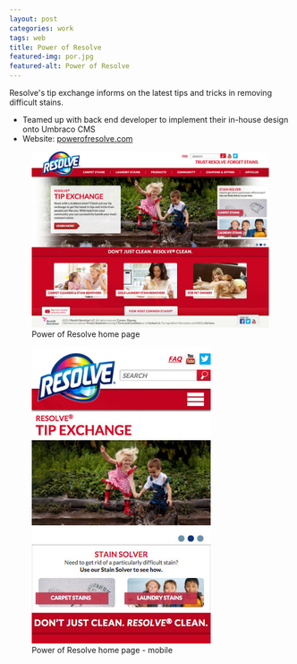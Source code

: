 ```yaml
---
layout: post
categories: work
tags: web
title: Power of Resolve
featured-img: por.jpg
featured-alt: Power of Resolve
---
```


Resolve's tip exchange informs on the latest tips and tricks in removing difficult stains.

<!-- more -->

* Teamed up with back end developer to implement their in-house design onto Umbraco CMS
* Website: [powerofresolve.com](http://powerofresolve.com)

<div class="mt-4 d-grid d-grid-screenshots">
  <div>
    <figure>
      <div class="screenshot screenshot-chrome">
        <img src="img/por.jpg" loading="lazy" class="border border-light">
      </div>
      <figcaption>Power of Resolve home page</figcaption>
    </figure>
  </div>
  <div class="d-flex align-items-end">
    <figure>
      <div class="screenshot-device screenshot-mobile">
        <img src="img/por-mobile.jpg" loading="lazy">
      </div>
      <figcaption>Power of Resolve home page - mobile</figcaption>
    </figure>
  </div>
</div>
